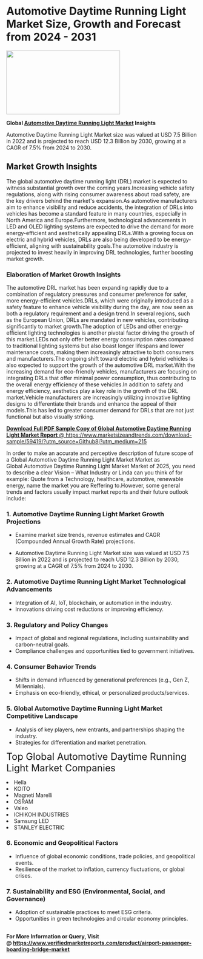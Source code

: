 <H1>Automotive Daytime Running Light Market Size, Growth and Forecast from 2024 - 2031</H1><img class="aligncenter size-medium wp-image-584254" src="https://thirdeyenews.in/wp-content/uploads/2024/09/Global-Market-Research-300x168.jpeg" alt="" width="300" height="168" /><p><strong>Global&nbsp;<a href="https://www.marketsizeandtrends.com/download-sample/59419/?utm_source=Github8j?utm_medium=215">Automotive Daytime Running Light Market</a> Insights</strong></p><p>Automotive Daytime Running Light Market size was valued at USD 7.5 Billion in 2022 and is projected to reach USD 12.3 Billion by 2030, growing at a CAGR of 7.5% from 2024 to 2030.</p><p><h2>Market Growth Insights</h2> The global automotive daytime running light (DRL) market is expected to witness substantial growth over the coming years.Increasing vehicle safety regulations, along with rising consumer awareness about road safety, are the key drivers behind the market's expansion.As automotive manufacturers aim to enhance visibility and reduce accidents, the integration of DRLs into vehicles has become a standard feature in many countries, especially in North America and Europe.Furthermore, technological advancements in LED and OLED lighting systems are expected to drive the demand for more energy-efficient and aesthetically appealing DRLs.With a growing focus on electric and hybrid vehicles, DRLs are also being developed to be energy-efficient, aligning with sustainability goals.The automotive industry is projected to invest heavily in improving DRL technologies, further boosting market growth.<p><a href="#"></a></p> <h3>Elaboration of Market Growth Insights</h3> The automotive DRL market has been expanding rapidly due to a combination of regulatory pressures and consumer preference for safer, more energy-efficient vehicles.DRLs, which were originally introduced as a safety feature to enhance vehicle visibility during the day, are now seen as both a regulatory requirement and a design trend.In several regions, such as the European Union, DRLs are mandated in new vehicles, contributing significantly to market growth.The adoption of LEDs and other energy-efficient lighting technologies is another pivotal factor driving the growth of this market.LEDs not only offer better energy consumption rates compared to traditional lighting systems but also boast longer lifespans and lower maintenance costs, making them increasingly attractive to both consumers and manufacturers.The ongoing shift toward electric and hybrid vehicles is also expected to support the growth of the automotive DRL market.With the increasing demand for eco-friendly vehicles, manufacturers are focusing on integrating DRLs that offer minimal power consumption, thus contributing to the overall energy efficiency of these vehicles.In addition to safety and energy efficiency, aesthetics play a key role in the growth of the DRL market.Vehicle manufacturers are increasingly utilizing innovative lighting designs to differentiate their brands and enhance the appeal of their models.This has led to greater consumer demand for DRLs that are not just functional but also visually striking.<p><a href="#"></p><p><span class=""><strong>Download Full PDF Sample Copy of Global Automotive Daytime Running Light Market Report</strong> @ <a href="https://www.marketsizeandtrends.com/download-sample/59419/?utm_source=Github8j?utm_medium=215" target="_blank">https://www.marketsizeandtrends.com/download-sample/59419/?utm_source=Github8j?utm_medium=215</a></span></p><p>In order to make an accurate and perceptive description of future scope of a Global&nbsp;Automotive Daytime Running Light Market Market as Global&nbsp;Automotive Daytime Running Light Market Market of 2025, you need to describe a clear Vision &ndash; What Industry or Linda can you think of for example: Quote from a Technology, healthcare, automotive, renewable energy, name the market you are Reffering to.However, some general trends and factors usually impact market reports and their future outlook include:</p><h3>1.&nbsp;<strong>Automotive Daytime Running Light Market Growth Projections</strong></h3><ul><li>Examine market size trends, revenue estimates and CAGR (Compounded Annual Growth Rate) projections.</li><li><p>Automotive Daytime Running Light Market size was valued at USD 7.5 Billion in 2022 and is projected to reach USD 12.3 Billion by 2030, growing at a CAGR of 7.5% from 2024 to 2030.</p></li></ul><h3>2.&nbsp;<strong>Automotive Daytime Running Light Market Technological Advancements</strong></h3><ul><li>Integration of AI, IoT, blockchain, or automation in the industry.</li><li>Innovations driving cost reductions or improving efficiency.</li></ul><h3>3.&nbsp;<strong>Regulatory and Policy Changes</strong></h3><ul><li>Impact of global and regional regulations, including sustainability and carbon-neutral goals.</li><li>Compliance challenges and opportunities tied to government initiatives.</li></ul><h3>4.&nbsp;<strong>Consumer Behavior Trends</strong></h3><ul><li>Shifts in demand influenced by generational preferences (e.g., Gen Z, Millennials).</li><li>Emphasis on eco-friendly, ethical, or personalized products/services.</li></ul><h3>5.&nbsp;<strong>Global Automotive Daytime Running Light Market Competitive Landscape</strong></h3><ul><li>Analysis of key players, new entrants, and partnerships shaping the industry.</li><li>Strategies for differentiation and market penetration.</li></ul><p data-pm-slice="1 1 []"><span style="color: inherit; font-family: inherit; font-size: 25px;">Top Global Automotive Daytime Running Light Market Companies</span></p><div class="" data-test-id=""><p><li>Hella</li><li> KOITO</li><li> Magneti Marelli</li><li> OSRAM</li><li> Valeo</li><li> ICHIKOH INDUSTRIES</li><li> Samsung LED</li><li> STANLEY ELECTRIC</li></p></div><h3>6.&nbsp;<strong>Economic and Geopolitical Factors</strong></h3><ul><li>Influence of global economic conditions, trade policies, and geopolitical events.</li><li>Resilience of the market to inflation, currency fluctuations, or global crises.</li></ul><h3>7.&nbsp;<strong>Sustainability and ESG (Environmental, Social, and Governance)</strong></h3><ul><li>Adoption of sustainable practices to meet ESG criteria.</li><li>Opportunities in green technologies and circular economy principles.</li></ul><h2><strong style="font-size: 14px;">For More Information or Query, Visit @&nbsp;</strong><a style="background-color: #ffffff; font-size: 14px;" href="https://www.marketsizeandtrends.com/report/automotive-daytime-running-light-market/" target="_blank">https://www.verifiedmarketreports.com/product/airport-passenger-boarding-bridge-market</a></h2>